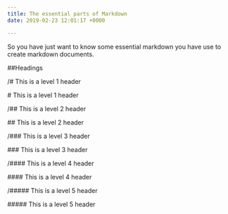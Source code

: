 ```yaml
---
title: The essential parts of Markdown
date: 2019-02-23 12:01:17 +0000

---
```

So you have just want to know some essential markdown you have use to create markdown documents.

\##Headings

/# This is a level 1 header  

\# This is a level 1 header

/## This is a level 2 header 

\## This is a level 2 header

/### This is a level 3 header 

\### This is a level 3 header

/#### This is a level 4 header 

\#### This is a level 4 header

/##### This is a level 5 header 

\##### This is a level 5 header